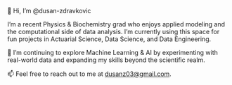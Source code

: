 👋 Hi, I’m @dusan-zdravkovic

I’m a recent Physics & Biochemistry grad who enjoys applied modeling and the computational side of data analysis. I’m currently using this space for fun projects in Actuarial Science, Data Science, and Data Engineering.

🌱 I’m continuing to explore Machine Learning & AI by experimenting with real-world data and expanding my skills beyond the scientific realm.

📫 Feel free to reach out to me at dusanz03@gmail.com.


<!---
dusan-zdravkovic/dusan-zdravkovic is a ✨ special ✨ repository because its `README.md` (this file) appears on your GitHub profile.
You can click the Preview link to take a look at your changes.
--->
